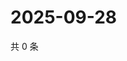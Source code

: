 # 2025-09-28

共 0 条

<!-- BEGIN ZHIHUQUESTIONS -->
<!-- 最后更新时间 Sun Sep 28 2025 16:13:14 GMT+0800 (China Standard Time) -->

<!-- END ZHIHUQUESTIONS -->

